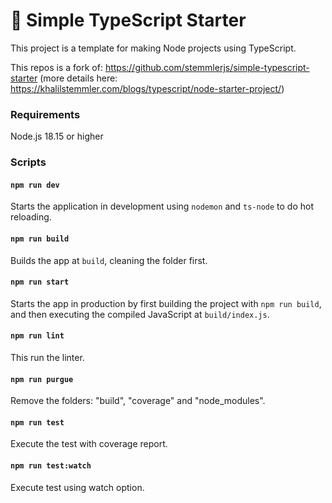 # 🧰 Simple TypeScript Starter

This project is a template for making Node projects using TypeScript.  

This repos is a fork of: https://github.com/stemmlerjs/simple-typescript-starter (more details here: https://khalilstemmler.com/blogs/typescript/node-starter-project/)


### Requirements

Node.js 18.15 or higher


### Scripts

#### `npm run dev`

Starts the application in development using `nodemon` and `ts-node` to do hot reloading.

#### `npm run build`

Builds the app at `build`, cleaning the folder first.

#### `npm run start`

Starts the app in production by first building the project with `npm run build`, and then executing the compiled JavaScript at `build/index.js`.

#### `npm run lint`

This run the linter.

#### `npm run purgue`

Remove the folders: "build", "coverage" and "node_modules".

#### `npm run test`

Execute the test with coverage report.

#### `npm run test:watch`

Execute test using watch option.
